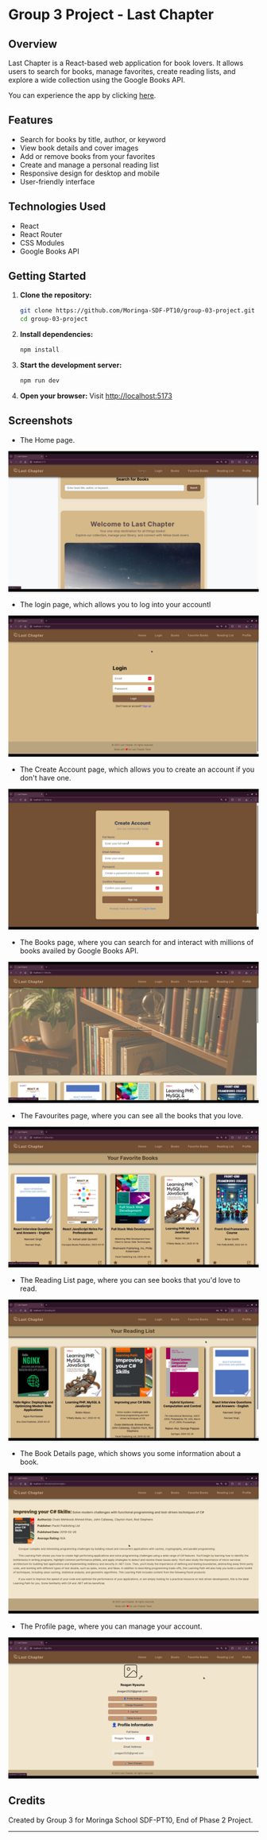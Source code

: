 # Group 3 Project - Last Chapter

## Overview

Last Chapter is a React-based web application for book lovers. It allows users to search for books, manage favorites, create reading lists, and explore a wide collection using the Google Books API.

You can experience the app by clicking [here](https://next-chapter-books.netlify.app/).

## Features

- Search for books by title, author, or keyword
- View book details and cover images
- Add or remove books from your favorites
- Create and manage a personal reading list
- Responsive design for desktop and mobile
- User-friendly interface

## Technologies Used

- React
- React Router
- CSS Modules
- Google Books API

## Getting Started

1. **Clone the repository:**
   ```sh
   git clone https://github.com/Moringa-SDF-PT10/group-03-project.git
   cd group-03-project
   ```

2. **Install dependencies:**
   ```sh
   npm install
   ```

3. **Start the development server:**
   ```sh
   npm run dev
   ```

4. **Open your browser:**
   Visit [http://localhost:5173](http://localhost:5173)


## Screenshots

- The Home page.

![home page for Last Chapter](src/assets/images/home.png)

- The login page, which allows you to log into your accountl

![Login page for Last Chapter](src/assets/images/login.png)

- The Create Account page, which allows you to create an account if you don't have one.

![Create Account page for Last Chapter](src/assets/images/create-account.png)

- The Books page, where you can search for and interact with millions of books availed by Google Books API.

![Books page for Last Chapter](src/assets/images/books.png)

- The Favourites page, where you can see all the books that you love.

![Favourites page for Last Chapter](src/assets/images/favourite.png)

- The Reading List page, where you can see books that you'd love to read.

![Reading List page for Last Chapter](src/assets/images/reading-list.png)

- The Book Details page, which shows you some information about a book.

![Book Details page for Last Chapter](src/assets/images/book-detail.png)

- The Profile page, where you can manage your account.

![Profile page for Last Chapter](src/assets/images/profile-page.png)
   
## Credits

Created by Group 3 for Moringa School SDF-PT10, End of Phase 2 Project.

---